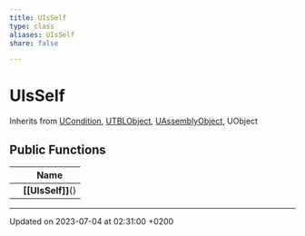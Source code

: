 ```yaml
---
title: UIsSelf
type: class
aliases: UIsSelf
share: false

---
```


# UIsSelf





Inherits from [UCondition](/docs/SDK/Source/Classes/classUCondition.md), [UTBLObject](/docs/SDK/Source/Classes/classUTBLObject.md), [UAssemblyObject](/docs/SDK/Source/Classes/classUAssemblyObject.md), UObject

## Public Functions

|                | Name           |
| -------------- | -------------- |
| | **[[UIsSelf]]**() |

-------------------------------

Updated on 2023-07-04 at 02:31:00 +0200